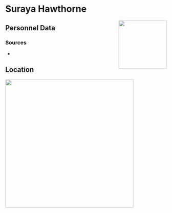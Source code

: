 # Suraya Hawthorne
<img align="right" src="/images/vendors/suraya_hawthorne.png" width="150">

## Personnel Data


### Sources
*

## Location


<img src="/images/maps/suraya_hawthorne_location.jpg" width="400">
